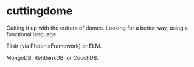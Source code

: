 # cuttingdome
Cutting it up with the cutters of domes. Looking for a better way, using a functional language.

Elixir (via PhoenixFramework) or ELM.

MongoDB, RehthinkDB, or CouchDB.
